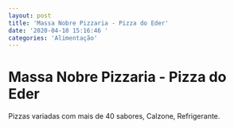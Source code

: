 ```yaml
---
layout: post
title: 'Massa Nobre Pizzaria - Pizza do Eder'
date: '2020-04-10 15:16:46 '
categories: 'Alimentação'
---
```


# Massa Nobre Pizzaria - Pizza do Eder

Pizzas variadas com mais de 40 sabores, Calzone, Refrigerante.

